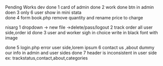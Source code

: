 Pending Works
dev 
 done 1 card of admin
 done 2 work done btn in admin
 doen 3 only 6 user show in mini stata   
 done 4 form book.php remove quantity and rename price to charge
 
nisarg
            1  dropdown -> new file ->delete/pass/logout
            2  track order all user side,order id
   done     3  user and worker sigh in choice write in black font with image
 
 done   5  login.php error user side,lorem ipsum
            6  contact us ,about dummy our info in admin and user sides
   done 7  header is inconsistent in user side ex: trackstatus,contact,about,categories
         
